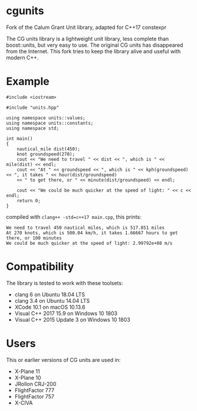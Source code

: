 # cgunits
Fork of the Calum Grant Unit library, adapted for C++17 constexpr

The CG units library is a lightweight unit library, less complete than boost::units, but very easy to use. 
The original CG units has disappeared from the Internet. This fork tries to keep the library alive and useful with modern C++.

# Example
```
#include <iostream>

#include "units.hpp"

using namespace units::values;
using namespace units::constants;
using namespace std;

int main()
{
    nautical_mile dist(450);
    knot groundspeed(270);
    cout << "We need to travel " << dist << ", which is " << mile(dist) << endl;
    cout << "At " << groundspeed << ", which is " << kph(groundspeed) << ", it takes " << hour(dist/groundspeed)
    << " to get there, or " << minute(dist/groundspeed) << endl;

    cout << "We could be much quicker at the speed of light: " << c << endl;
    return 0;
}

```
compiled with `clang++ -std=c++17 main.cpp`, this prints:
```
We need to travel 450 nautical miles, which is 517.851 miles
At 270 knots, which is 500.04 km/h, it takes 1.66667 hours to get there, or 100 minutes
We could be much quicker at the speed of light: 2.99792e+08 m/s
```

# Compatibility
The library is tested to work with these toolsets:
* clang 6 on Ubuntu 18.04 LTS
* clang 3.4 on Ubuntu 14.04 LTS
* XCode 10.1 on macOS 10.13.6
* Visual C++ 2017 15.9 on Windows 10 1803
* Visual C++ 2015 Update 3 on Windows 10 1803

# Users
This or earlier versions of CG units are used in:
* X-Plane 11
* X-Plane 10
* JRollon CRJ-200
* FlightFactor 777
* FlightFactor 757
* X-CIVA
